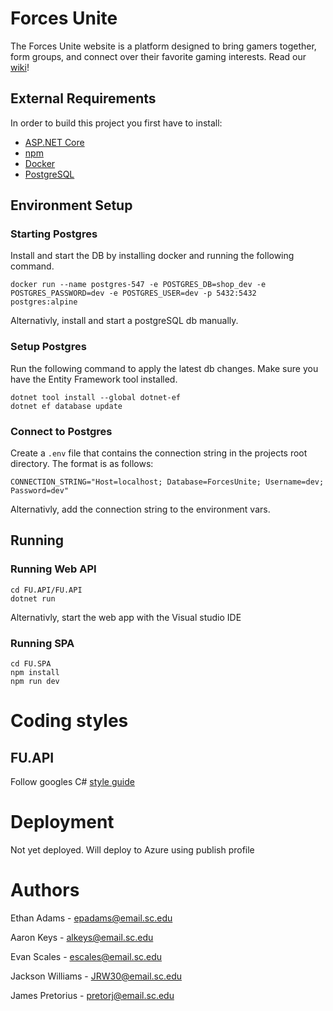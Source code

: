# Forces Unite
The Forces Unite website is a platform designed to bring gamers together, form groups, and connect over their favorite gaming interests.
Read our [wiki](https://github.com/SCCapstone/PalmettoProgrammers/wiki/Project-Description)!

## External Requirements
In order to build this project you first have to install:
* [ASP.NET Core](https://learn.microsoft.com/en-us/aspnet/core/introduction-to-aspnet-core?view=aspnetcore-7.0)
* [npm](https://www.npmjs.com/package/npm)
* [Docker](https://www.docker.com/get-started/)
* [PostgreSQL](https://www.postgresql.org/download/)

## Environment Setup
### Starting Postgres
Install and start the DB by installing docker and running the following command.
```
docker run --name postgres-547 -e POSTGRES_DB=shop_dev -e POSTGRES_PASSWORD=dev -e POSTGRES_USER=dev -p 5432:5432 postgres:alpine
```

Alternativly, install and start a postgreSQL db manually.

### Setup Postgres
Run the following command to apply the latest db changes.
Make sure you have the Entity Framework tool installed.
```
dotnet tool install --global dotnet-ef
dotnet ef database update
```

### Connect to Postgres
Create a `.env` file that contains the connection string in the projects root directory. The format is as follows:
```
CONNECTION_STRING="Host=localhost; Database=ForcesUnite; Username=dev; Password=dev"
```

Alternativly, add the connection string to the environment vars.

## Running
### Running Web API
```
cd FU.API/FU.API
dotnet run
```
Alternativly, start the web app  with the Visual studio IDE
### Running SPA
```
cd FU.SPA
npm install
npm run dev
```

# Coding styles
## FU.API
Follow googles C# [style guide](https://google.github.io/styleguide/csharp-style.html)

# Deployment
Not yet deployed. Will deploy to Azure using publish profile

# Authors
Ethan Adams - epadams@email.sc.edu

Aaron Keys - alkeys@email.sc.edu

Evan Scales - escales@email.sc.edu

Jackson Williams - JRW30@email.sc.edu

James Pretorius - pretorj@email.sc.edu

